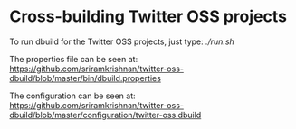 # Cross-building Twitter OSS projects

To run dbuild for the Twitter OSS projects, just type: _./run.sh_

The properties file can be seen at: https://github.com/sriramkrishnan/twitter-oss-dbuild/blob/master/bin/dbuild.properties

The configuration can be seen at: https://github.com/sriramkrishnan/twitter-oss-dbuild/blob/master/configuration/twitter-oss.dbuild
